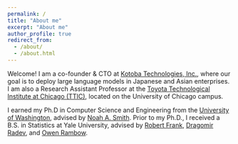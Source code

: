 ```yaml
---
permalink: /
title: "About me"
excerpt: "About me"
author_profile: true
redirect_from: 
  - /about/
  - /about.html
---
```


Welcome! I am a co-founder & CTO at [Kotoba Technologies, Inc.](https://kotoba.tech/), where 
our goal is to deploy large language models in Japanese and Asian enterprises.
I am also a Research Assistant Professor at the [Toyota Technological Institute at Chicago (TTIC)](https://www.ttic.edu/), located on the University of Chicago campus.

I earned my Ph.D in Computer Science and Engineering from the [University of Washington](https://www.washington.edu/), advised by [Noah A. Smith](https://nasmith.github.io/).
Prior to my Ph.D., I received a B.S. in Statistics at Yale University, advised by [Robert Frank](https://bobfrank1.github.io/), [Dragomir Radev](http://www.cs.yale.edu/homes/radev/), and [Owen Rambow](https://owenrambow.com/).
